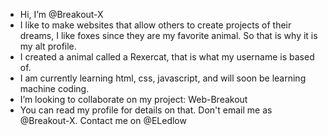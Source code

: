 - Hi, I’m @Breakout-X
- I like to make websites that allow others to create projects of their dreams, I like foxes since they are my favorite animal. So that is why it is my alt profile.
- I created a animal called a Rexercat, that is what my username is based of.
- I am currently learning html, css, javascript, and will soon be learning machine coding.
- I’m looking to collaborate on my project: Web-Breakout
- You can read my profile for details on that. Don't email me as @Breakout-X. Contact me on @ELedlow
